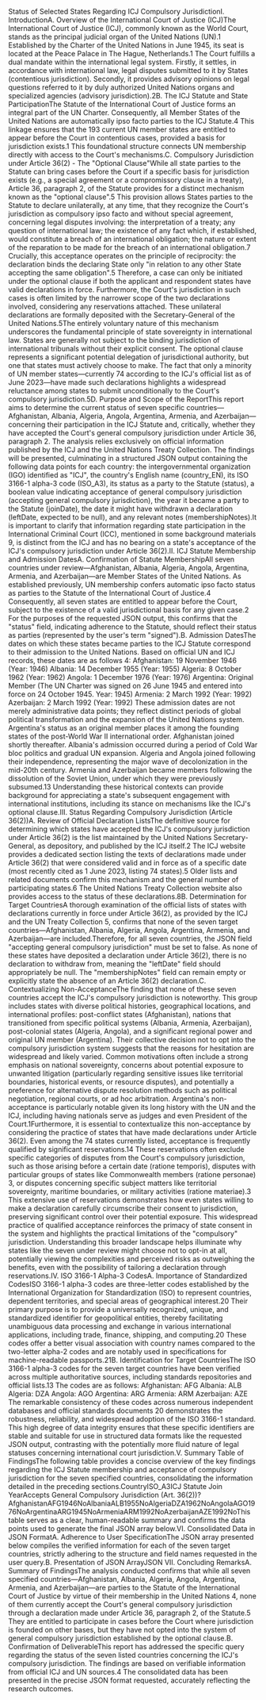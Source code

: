 Status of Selected States Regarding ICJ Compulsory JurisdictionI. IntroductionA. Overview of the International Court of Justice (ICJ)The International Court of Justice (ICJ), commonly known as the World Court, stands as the principal judicial organ of the United Nations (UN).1 Established by the Charter of the United Nations in June 1945, its seat is located at the Peace Palace in The Hague, Netherlands.1 The Court fulfills a dual mandate within the international legal system. Firstly, it settles, in accordance with international law, legal disputes submitted to it by States (contentious jurisdiction). Secondly, it provides advisory opinions on legal questions referred to it by duly authorized United Nations organs and specialized agencies (advisory jurisdiction).2B. The ICJ Statute and State ParticipationThe Statute of the International Court of Justice forms an integral part of the UN Charter. Consequently, all Member States of the United Nations are automatically ipso facto parties to the ICJ Statute.4 This linkage ensures that the 193 current UN member states are entitled to appear before the Court in contentious cases, provided a basis for jurisdiction exists.1 This foundational structure connects UN membership directly with access to the Court's mechanisms.C. Compulsory Jurisdiction under Article 36(2) - The "Optional Clause"While all state parties to the Statute can bring cases before the Court if a specific basis for jurisdiction exists (e.g., a special agreement or a compromissory clause in a treaty), Article 36, paragraph 2, of the Statute provides for a distinct mechanism known as the "optional clause".5 This provision allows States parties to the Statute to declare unilaterally, at any time, that they recognize the Court's jurisdiction as compulsory ipso facto and without special agreement, concerning legal disputes involving:
the interpretation of a treaty;
any question of international law;
the existence of any fact which, if established, would constitute a breach of an international obligation;
the nature or extent of the reparation to be made for the breach of an international obligation.7
Crucially, this acceptance operates on the principle of reciprocity: the declaration binds the declaring State only "in relation to any other State accepting the same obligation".5 Therefore, a case can only be initiated under the optional clause if both the applicant and respondent states have valid declarations in force. Furthermore, the Court's jurisdiction in such cases is often limited by the narrower scope of the two declarations involved, considering any reservations attached. These unilateral declarations are formally deposited with the Secretary-General of the United Nations.5The entirely voluntary nature of this mechanism underscores the fundamental principle of state sovereignty in international law. States are generally not subject to the binding jurisdiction of international tribunals without their explicit consent. The optional clause represents a significant potential delegation of jurisdictional authority, but one that states must actively choose to make. The fact that only a minority of UN member states—currently 74 according to the ICJ's official list as of June 2023—have made such declarations highlights a widespread reluctance among states to submit unconditionally to the Court's compulsory jurisdiction.5D. Purpose and Scope of the ReportThis report aims to determine the current status of seven specific countries—Afghanistan, Albania, Algeria, Angola, Argentina, Armenia, and Azerbaijan—concerning their participation in the ICJ Statute and, critically, whether they have accepted the Court's general compulsory jurisdiction under Article 36, paragraph 2. The analysis relies exclusively on official information published by the ICJ and the United Nations Treaty Collection. The findings will be presented, culminating in a structured JSON output containing the following data points for each country: the intergovernmental organization (IGO) identified as "ICJ", the country's English name (country_EN), its ISO 3166-1 alpha-3 code (ISO_A3), its status as a party to the Statute (status), a boolean value indicating acceptance of general compulsory jurisdiction (accepting general compulsory jurisdiction), the year it became a party to the Statute (joinDate), the date it might have withdrawn a declaration (leftDate, expected to be null), and any relevant notes (membershipNotes).It is important to clarify that information regarding state participation in the International Criminal Court (ICC), mentioned in some background materials 9, is distinct from the ICJ and has no bearing on a state's acceptance of the ICJ's compulsory jurisdiction under Article 36(2).II. ICJ Statute Membership and Admission DatesA. Confirmation of Statute MembershipAll seven countries under review—Afghanistan, Albania, Algeria, Angola, Argentina, Armenia, and Azerbaijan—are Member States of the United Nations. As established previously, UN membership confers automatic ipso facto status as parties to the Statute of the International Court of Justice.4 Consequently, all seven states are entitled to appear before the Court, subject to the existence of a valid jurisdictional basis for any given case.2 For the purposes of the requested JSON output, this confirms that the "status" field, indicating adherence to the Statute, should reflect their status as parties (represented by the user's term "signed").B. Admission DatesThe dates on which these states became parties to the ICJ Statute correspond to their admission to the United Nations. Based on official UN and ICJ records, these dates are as follows 4:
Afghanistan: 19 November 1946 (Year: 1946)
Albania: 14 December 1955 (Year: 1955)
Algeria: 8 October 1962 (Year: 1962)
Angola: 1 December 1976 (Year: 1976)
Argentina: Original Member (The UN Charter was signed on 26 June 1945 and entered into force on 24 October 1945. Year: 1945)
Armenia: 2 March 1992 (Year: 1992)
Azerbaijan: 2 March 1992 (Year: 1992)
These admission dates are not merely administrative data points; they reflect distinct periods of global political transformation and the expansion of the United Nations system. Argentina's status as an original member places it among the founding states of the post-World War II international order. Afghanistan joined shortly thereafter. Albania's admission occurred during a period of Cold War bloc politics and gradual UN expansion. Algeria and Angola joined following their independence, representing the major wave of decolonization in the mid-20th century. Armenia and Azerbaijan became members following the dissolution of the Soviet Union, under which they were previously subsumed.13 Understanding these historical contexts can provide background for appreciating a state's subsequent engagement with international institutions, including its stance on mechanisms like the ICJ's optional clause.III. Status Regarding Compulsory Jurisdiction (Article 36(2))A. Review of Official Declaration ListsThe definitive source for determining which states have accepted the ICJ's compulsory jurisdiction under Article 36(2) is the list maintained by the United Nations Secretary-General, as depository, and published by the ICJ itself.2 The ICJ website provides a dedicated section listing the texts of declarations made under Article 36(2) that were considered valid and in force as of a specific date (most recently cited as 1 June 2023, listing 74 states).5 Older lists and related documents confirm this mechanism and the general number of participating states.6 The United Nations Treaty Collection website also provides access to the status of these declarations.8B. Determination for Target CountriesA thorough examination of the official lists of states with declarations currently in force under Article 36(2), as provided by the ICJ and the UN Treaty Collection 5, confirms that none of the seven target countries—Afghanistan, Albania, Algeria, Angola, Argentina, Armenia, and Azerbaijan—are included.Therefore, for all seven countries, the JSON field "accepting general compulsory jurisdiction" must be set to false. As none of these states have deposited a declaration under Article 36(2), there is no declaration to withdraw from, meaning the "leftDate" field should appropriately be null. The "membershipNotes" field can remain empty or explicitly state the absence of an Article 36(2) declaration.C. Contextualizing Non-AcceptanceThe finding that none of these seven countries accept the ICJ's compulsory jurisdiction is noteworthy. This group includes states with diverse political histories, geographical locations, and international profiles: post-conflict states (Afghanistan), nations that transitioned from specific political systems (Albania, Armenia, Azerbaijan), post-colonial states (Algeria, Angola), and a significant regional power and original UN member (Argentina). Their collective decision not to opt into the compulsory jurisdiction system suggests that the reasons for hesitation are widespread and likely varied. Common motivations often include a strong emphasis on national sovereignty, concerns about potential exposure to unwanted litigation (particularly regarding sensitive issues like territorial boundaries, historical events, or resource disputes), and potentially a preference for alternative dispute resolution methods such as political negotiation, regional courts, or ad hoc arbitration. Argentina's non-acceptance is particularly notable given its long history with the UN and the ICJ, including having nationals serve as judges and even President of the Court.1Furthermore, it is essential to contextualize this non-acceptance by considering the practice of states that have made declarations under Article 36(2). Even among the 74 states currently listed, acceptance is frequently qualified by significant reservations.14 These reservations often exclude specific categories of disputes from the Court's compulsory jurisdiction, such as those arising before a certain date (ratione temporis), disputes with particular groups of states like Commonwealth members (ratione personae) 3, or disputes concerning specific subject matters like territorial sovereignty, maritime boundaries, or military activities (ratione materiae).3 This extensive use of reservations demonstrates how even states willing to make a declaration carefully circumscribe their consent to jurisdiction, preserving significant control over their potential exposure. This widespread practice of qualified acceptance reinforces the primacy of state consent in the system and highlights the practical limitations of the "compulsory" jurisdiction. Understanding this broader landscape helps illuminate why states like the seven under review might choose not to opt-in at all, potentially viewing the complexities and perceived risks as outweighing the benefits, even with the possibility of tailoring a declaration through reservations.IV. ISO 3166-1 Alpha-3 CodesA. Importance of Standardized CodesISO 3166-1 alpha-3 codes are three-letter codes established by the International Organization for Standardization (ISO) to represent countries, dependent territories, and special areas of geographical interest.20 Their primary purpose is to provide a universally recognized, unique, and standardized identifier for geopolitical entities, thereby facilitating unambiguous data processing and exchange in various international applications, including trade, finance, shipping, and computing.20 These codes offer a better visual association with country names compared to the two-letter alpha-2 codes and are notably used in specifications for machine-readable passports.21B. Identification for Target CountriesThe ISO 3166-1 alpha-3 codes for the seven target countries have been verified across multiple authoritative sources, including standards repositories and official lists.13 The codes are as follows:
Afghanistan: AFG
Albania: ALB
Algeria: DZA
Angola: AGO
Argentina: ARG
Armenia: ARM
Azerbaijan: AZE
The remarkable consistency of these codes across numerous independent databases and official standards documents 20 demonstrates the robustness, reliability, and widespread adoption of the ISO 3166-1 standard. This high degree of data integrity ensures that these specific identifiers are stable and suitable for use in structured data formats like the requested JSON output, contrasting with the potentially more fluid nature of legal statuses concerning international court jurisdiction.V. Summary Table of FindingsThe following table provides a concise overview of the key findings regarding the ICJ Statute membership and acceptance of compulsory jurisdiction for the seven specified countries, consolidating the information detailed in the preceding sections.CountryISO_A3ICJ Statute Join YearAccepts General Compulsory Jurisdiction (Art. 36(2))?AfghanistanAFG1946NoAlbaniaALB1955NoAlgeriaDZA1962NoAngolaAGO1976NoArgentinaARG1945NoArmeniaARM1992NoAzerbaijanAZE1992NoThis table serves as a clear, human-readable summary and confirms the data points used to generate the final JSON array below.VI. Consolidated Data in JSON FormatA. Adherence to User SpecificationThe JSON array presented below compiles the verified information for each of the seven target countries, strictly adhering to the structure and field names requested in the user query.B. Presentation of JSON ArrayJSON
VII. Concluding RemarksA. Summary of FindingsThe analysis conducted confirms that while all seven specified countries—Afghanistan, Albania, Algeria, Angola, Argentina, Armenia, and Azerbaijan—are parties to the Statute of the International Court of Justice by virtue of their membership in the United Nations 4, none of them currently accept the Court's general compulsory jurisdiction through a declaration made under Article 36, paragraph 2, of the Statute.5 They are entitled to participate in cases before the Court where jurisdiction is founded on other bases, but they have not opted into the system of general compulsory jurisdiction established by the optional clause.B. Confirmation of DeliverableThis report has addressed the specific query regarding the status of the seven listed countries concerning the ICJ's compulsory jurisdiction. The findings are based on verifiable information from official ICJ and UN sources.4 The consolidated data has been presented in the precise JSON format requested, accurately reflecting the research outcomes.
